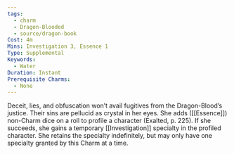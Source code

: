 ```yaml
---
tags:
  - charm
  - Dragon-Blooded
  - source/dragon-book
Cost: 4m
Mins: Investigation 3, Essence 1
Type: Supplemental
Keywords:
  - Water
Duration: Instant
Prerequisite Charms:
  - None
---
```

Deceit, lies, and obfuscation won’t avail fugitives from the Dragon-Blood’s justice. Their sins are pellucid as crystal in her eyes. She adds ([[Essence]]) non-Charm dice on a roll to profile a character (Exalted, p. 225). If she succeeds, she gains a temporary [[Investigation]] specialty in the profiled character. She retains the specialty indefinitely, but may only have one specialty granted by this Charm at a time.